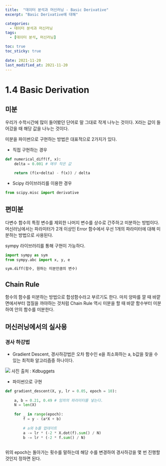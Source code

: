 ```yaml
---
title:  "데이터 분석과 머신러닝 - Basic Derivative"
excerpt: "Basic Derivative에 대해"

categories:
  - 데이터 분석과 머신러닝
tags:
  - [데이터 분석, 머신러닝]

toc: true
toc_sticky: true
 
date: 2021-11-20
last_modified_at: 2021-11-20
---
```


# 1.4 Basic Derivation

## 미분

우리가 수학시간에 많이 들어봤던 단어로 말 그대로 작게 나누는 것이다.
X라는 값이 들어갔을 때 해당 값을 나누는 것이다.

미분을 파이썬으로 구현하는 방법은 대표적으로 2가지가 있다.

- 직접 구현하는 경우
```python
def numerical_diff(f, x):
    delta = 0.001 # 매우 작은 값

    return (f(x+delta) - f(x)) / delta
```
- Scipy 라이브러리를 이용한 경우
```python
from scipy.misc import derivative

```

## 편미분

다변수 함수의 특정 변수를 제외한 나머지 변수를 상수로 간주하고 미분하는 방법이다.
머신러닝에서는 파라미터가 2개 이상인 Error 함수에서 우선 1개의 파라미터에 대해 미분하는 방법으로 사용된다.

sympy 라이브러리를 통해 구현이 가능하다.

```python
import sympy as sym
from sympy.abc import x, y, e

sym.diff(함수, 원하는 미분만큼의 변수)
```

## Chain Rule

함수의 함수를 미분하는 방법으로 합성함수라고 부르기도 한다.
마치 양파를 깔 때 바깥면에서부터 껍질을 까야하는 것처럼 Chain Rule 역시 미분을 할 때 바깥 함수부터 미분하여 안의 함수를 미분한다.

## 머신러닝에서의 실사용
### 경사 하강법

- Gradient Descent, 경사하강법은 오차 함수인 e을 최소화하는 a, b값을 찾을 수 있는 최적화 알고리즘중 하나이다.

<img src = 'https://cdn-images-1.medium.com/max/1600/0*fU8XFt-NCMZGAWND.'>
사진 출처 : Kdbuggets


- 파이썬으로 구현
```python
def gradient_descent(X, y, lr = 0.05, epoch = 10):
    
    a, b = 0.21, 0.49 # 임의의 파라미터를 넣는다.
    N = len(X) 
    
    for _ in range(epoch):            
        f = y - (a*X + b)
    
        # a와 b를 업데이트
        a -= lr * (-2 * X.dot(f).sum() / N)
        b -= lr * (-2 * f.sum() / N)        
        
```

위의 epoch는 돌아가는 횟수를 말하는데 해당 수를 변경하여 경사하강을 몇 번 진행할 것인지 정하면 된다.


